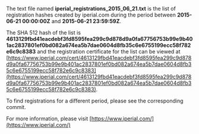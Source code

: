 The text file named **iperial_registrations_2015_06_21.txt** is the list of registration hashes created by iperial.com during the period between **2015-06-21 00:00:00Z** and **2015-06-21 23:59:59Z**.

The SHA 512 hash of the list is **4613129fbd41eacdebf3fd8595fea299c9d878d9a0fa67756753b99e9b401ac2837801ef0bd082a674ea5b7dae0604d8fb35c6e6755199ecc58f782e6c9c8383** and the registration certificate for the list can be viewed at [https://www.iperial.com/cert/4613129fbd41eacdebf3fd8595fea299c9d878d9a0fa67756753b99e9b401ac2837801ef0bd082a674ea5b7dae0604d8fb35c6e6755199ecc58f782e6c9c8383](https://www.iperial.com/cert/4613129fbd41eacdebf3fd8595fea299c9d878d9a0fa67756753b99e9b401ac2837801ef0bd082a674ea5b7dae0604d8fb35c6e6755199ecc58f782e6c9c8383).

To find registrations for a different period, please see the corresponding commit.

For more information, please visit [https://www.iperial.com/](https://www.iperial.com/)

